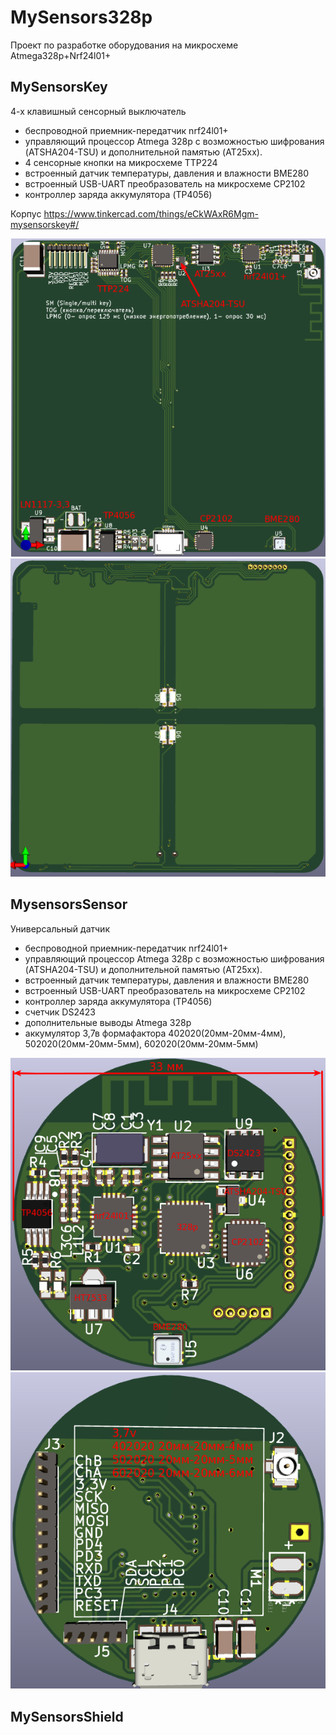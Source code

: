 # MySensors328p

Проект по разработке оборудования на микросхеме Atmega328p+Nrf24l01+

## MySensorsKey

4-х клавишный сенсорный выключатель
- беспроводной приемник-передатчик nrf24l01+
- управляющий процессор Atmega 328p с возможностью шифрования (ATSHA204-TSU) и дополнительной памятью (AT25xx).
- 4 сенсорные кнопки на микросхеме TTP224
- встроенный датчик температуры, давления и влажности BME280
- встроенный USB-UART преобразователь на микросхеме CP2102
- контроллер заряда аккумулятора (TP4056)

Корпус https://www.tinkercad.com/things/eCkWAxR6Mgm-mysensorskey#/

![img](https://github.com/immortalserg/MySensors328p/blob/master/MysensorsKey/MySensorsKeyBot.png?raw=true)
![img](https://github.com/immortalserg/MySensors328p/blob/master/MysensorsKey/MySensorsKeyTop.png?raw=true)

## MysensorsSensor

Универсальный датчик
- беспроводной приемник-передатчик nrf24l01+
- управляющий процессор Atmega 328p с возможностью шифрования (ATSHA204-TSU) и дополнительной памятью (AT25xx).
- встроенный датчик температуры, давления и влажности BME280
- встроенный USB-UART преобразователь на микросхеме CP2102
- контроллер заряда аккумулятора (TP4056)
- счетчик DS2423
- дополнительные выводы Atmega 328p
- аккумулятор 3,7в формафактора 402020(20мм-20мм-4мм), 502020(20мм-20мм-5мм), 602020(20мм-20мм-5мм)

![img](https://github.com/immortalserg/MySensors328p/blob/master/MysensorsSensor/MySensorsBME280_top.png?raw=true)
![img](https://github.com/immortalserg/MySensors328p/blob/master/MysensorsSensor/MySensorsBME280_bot.png?raw=true)


## MySensorsShield



